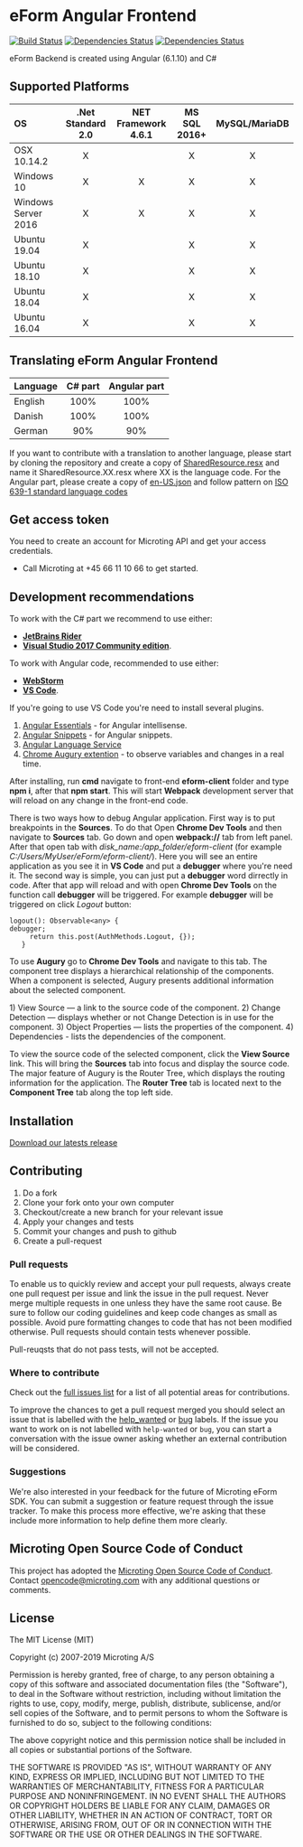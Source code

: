 # eForm Angular Frontend

[![Build Status](https://travis-ci.org/microting/eform-angular-frontend.svg?branch=master)](https://travis-ci.org/microting/eform-angular-frontend) 
[![Dependencies Status](https://david-dm.org/microting/eform-angular-frontend/status.svg?path=eform-client)](https://david-dm.org/microting/eform-angular-frontend?path=eform-client)
[![Dependencies Status](https://david-dm.org/microting/eform-angular-frontend/dev-status.svg?path=eform-client)](https://david-dm.org/microting/eform-angular-frontend?path=eform-client&type=dev)

eForm Backend is created using Angular \(6.1.10\) and C\#

## Supported Platforms

| OS | .Net Standard 2.0 | NET Framework 4.6.1 | MS SQL 2016+ | MySQL/MariaDB |
| :--- | :---: | :---: | :---: | :---: |
| OSX 10.14.2 | X |  | X | X |
| Windows 10 | X | X | X | X |
| Windows Server 2016 | X | X | X | X |
| Ubuntu 19.04 | X |  | X | X |
| Ubuntu 18.10 | X |  | X | X |
| Ubuntu 18.04 | X |  | X | X |
| Ubuntu 16.04 | X |  | X | X |

## Translating eForm Angular Frontend

| Language | C\# part | Angular part |
| :--- | :---: | :---: |
| English | 100% | 100% |
| Danish | 100% | 100% |
| German | 90% | 90% |

If you want to contribute with a translation to another language, please start by cloning the repository and create a copy of [SharedResource.resx](https://github.com/microting/eform-angular-frontend/blob/master/eFormAPI/eFormAPI.Web/Resources/SharedResource.resx) and name it SharedResource.XX.resx where XX is the language code. For the Angular part, please create a copy of [en-US.json](https://github.com/microting/eform-angular-frontend/blob/master/eform-client/src/assets/i18n/en-US.json) and follow pattern on [ISO 639-1 standard language codes](https://www.andiamo.co.uk/resources/iso-language-codes/)

## Get access token

You need to create an account for Microting API and get your access credentials.

* Call Microting at +45 66 11 10 66 to get started.

## Development recommendations

To work with the C\# part we recommend to use either:

* [**JetBrains Rider**](https://www.jetbrains.com/rider/)
* [**Visual Studio 2017 Community edition**](https://www.visualstudio.com/vs/community/).

To work with Angular code, recommended to use either:

* [**WebStorm**](https://www.jetbrains.com/webstorm/)
* [**VS Code**](https://code.visualstudio.com). 

If you're going to use VS Code you're need to install several plugins.

1. [Angular Essentials](https://marketplace.visualstudio.com/items?itemName=johnpapa.angular-essentials)  - for Angular intellisense.
2. [Angular Snippets](https://marketplace.visualstudio.com/items?itemName=Mikael.Angular-BeastCode)  - for Angular snippets.
3. [Angular Language Service](https://marketplace.visualstudio.com/items?itemName=johnpapa.angular-essentials) 
4. [Chrome Augury extention](https://augury.angular.io/) - to observe variables and changes in a real time.

After installing, run **cmd** navigate to front-end **eform-client** folder and type **npm i**, after that **npm start**. This will start **Webpack** development server that will reload on any change in the front-end code.

There is two ways how to debug Angular application. First way is to put breakpoints in the **Sources**. To do that Open **Chrome Dev Tools** and then navigate to **Sources** tab. Go down and open **webpack://** tab from left panel. After that open tab with _disk\_name:/app\_folder/eform-client_ \(for example _C:/Users/MyUser/eForm/eform-client/_\). Here you will see an entire application as you see it in **VS Code** and put a **debugger** where you're need it. The second way is simple, you can just put a **debugger** word dirrectly in code. After that app will reload and with open **Chrome Dev Tools** on the function call **debugger** will be triggered. For example **debugger** will be triggered on click _Logout_ button:

```text
logout(): Observable<any> {
debugger;
     return this.post(AuthMethods.Logout, {});
   }
```

To use **Augury** go to **Chrome Dev Tools** and navigate to this tab. The component tree displays a hierarchical relationship of the components. When a component is selected, Augury presents additional information about the selected component.

1\) View Source — a link to the source code of the component. 2\) Change Detection — displays whether or not Change Detection is in use for the component. 3\) Object Properties — lists the properties of the component. 4\) Dependencies - lists the dependencies of the component.

To view the source code of the selected component, click the **View Source** link. This will bring the **Sources** tab into focus and display the source code. The major feature of Augury is the Router Tree, which displays the routing information for the application. The **Router Tree** tab is located next to the **Component Tree** tab along the top left side.

## Installation

[Download our latests release](https://github.com/microting/eform-angular-frontend/releases)

## Contributing

1. Do a fork
2. Clone your fork onto your own computer
3. Checkout/create a new branch for your relevant issue
4. Apply your changes and tests
5. Commit your changes and push to github
6. Create a pull-request

### Pull requests

To enable us to quickly review and accept your pull requests, always create one pull request per issue and link the issue in the pull request. Never merge multiple requests in one unless they have the same root cause. Be sure to follow our coding guidelines and keep code changes as small as possible. Avoid pure formatting changes to code that has not been modified otherwise. Pull requests should contain tests whenever possible.

Pull-reuqsts that do not pass tests, will not be accepted.

### Where to contribute

Check out the [full issues list](https://github.com/microting/eform-angular-frontend/issues) for a list of all potential areas for contributions.

To improve the chances to get a pull request merged you should select an issue that is labelled with the [help\_wanted](https://github.com/microting/eform-angular-frontend/issues?q=is%3Aissue+is%3Aopen+label%3Ahelp_wanted) or [bug](https://github.com/microting/eform-angular-frontend/issues?q=is%3Aissue+is%3Aopen+label%3Abug) labels. If the issue you want to work on is not labelled with `help-wanted` or `bug`, you can start a conversation with the issue owner asking whether an external contribution will be considered.

### Suggestions

We're also interested in your feedback for the future of Microting eForm SDK. You can submit a suggestion or feature request through the issue tracker. To make this process more effective, we're asking that these include more information to help define them more clearly.

## Microting Open Source Code of Conduct

This project has adopted the [Microting Open Source Code of Conduct](https://www.microting.com/microting-open-source-code-of-conduct/). Contact opencode@microting.com with any additional questions or comments.

## License

The MIT License \(MIT\)

Copyright \(c\) 2007-2019 Microting A/S

Permission is hereby granted, free of charge, to any person obtaining a copy of this software and associated documentation files \(the "Software"\), to deal in the Software without restriction, including without limitation the rights to use, copy, modify, merge, publish, distribute, sublicense, and/or sell copies of the Software, and to permit persons to whom the Software is furnished to do so, subject to the following conditions:

The above copyright notice and this permission notice shall be included in all copies or substantial portions of the Software.

THE SOFTWARE IS PROVIDED "AS IS", WITHOUT WARRANTY OF ANY KIND, EXPRESS OR IMPLIED, INCLUDING BUT NOT LIMITED TO THE WARRANTIES OF MERCHANTABILITY, FITNESS FOR A PARTICULAR PURPOSE AND NONINFRINGEMENT. IN NO EVENT SHALL THE AUTHORS OR COPYRIGHT HOLDERS BE LIABLE FOR ANY CLAIM, DAMAGES OR OTHER LIABILITY, WHETHER IN AN ACTION OF CONTRACT, TORT OR OTHERWISE, ARISING FROM, OUT OF OR IN CONNECTION WITH THE SOFTWARE OR THE USE OR OTHER DEALINGS IN THE SOFTWARE.

